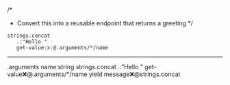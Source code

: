 /*
 * Convert this into a reusable endpoint that returns a greeting
 */
```hyperlambda
strings.concat
   .:"Hello "
   get-value:x:@.arguments/*/name
```
---
.arguments
   name:string
strings.concat
   .:"Hello "
   get-value:x:@.arguments/*/name
yield
   message:x:@strings.concat
